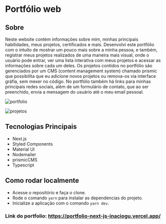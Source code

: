 # Portfólio web

## Sobre

Neste website contém informações sobre mim, minhas principais habilidades, meus projetos, certificados e mais. Desenvolvi este portfólio com o intuito de mostrar um pouco mais sobre a minha pessoa, e também, registrar meus projetos realizados de uma maneira mais visual, onde o usuário pode entrar, ver uma lista interativa com meus projetos e acessar as informações sobre cada um deles.
Os projetos contidos no portfólio são gerenciados por um CMS (content management system) chamado prismic que possibilita que eu adicione novos projetos ou remova-os via interface gráfia, sem mexer no código. No portfólio também há links para minhas principais redes sociais, além de um formulário de contato, que ao ser preenchido, envia a mensagem do usuário até o meu email pessoal.

![portfolio](https://user-images.githubusercontent.com/82843746/173350040-90acc78a-e18c-47cd-a185-359d8c77a133.png)

![projetos](https://user-images.githubusercontent.com/82843746/173351160-2c80ae83-ddc5-443f-a726-cb53331a7d22.png)

## Tecnologias Principais

- Next.js
- Styled Components
- Material UI
- Nodemailer
- prismicCMS
- Typescript


## Como rodar localmente

- Acesse o repositório e faça o clone.
- Rode o comando `yarn` para instalar as dependencias do projeto.
- Inicialize a aplicação com o comando `yarn dev`.

### Link do portfolio: <a target="_blank">https://portfolio-next-js-inaciogu.vercel.app/</a>
